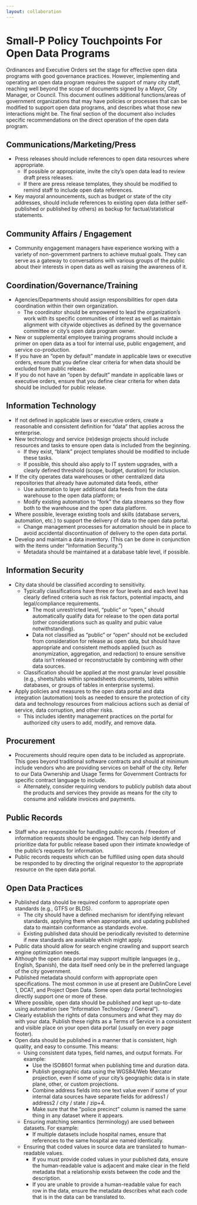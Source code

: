 ```yaml
---
layout: collaboration
---
```


# Small-P Policy Touchpoints For Open Data Programs
Ordinances and Executive Orders set the stage for effective open data programs with good governance practices. However, implementing and operating an open data program requires the support of many city staff, reaching well beyond the scope of documents signed by a Mayor, City Manager, or Council. This document outlines additional functions/areas of government organizations that may have policies or processes that can be modified to support open data programs, and describes what those new interactions might be. The final section of the document also includes specific recommendations on the direct operation of the open data program.

## Communications/Marketing/Press

* Press releases should include references to open data resources where appropriate.
  * If possible or appropriate, invite the city’s open data lead to review draft press releases.
  * If there are press release templates, they should be modified to remind staff to include open data references.
* Key mayoral announcements, such as budget or state of the city addresses, should include references to existing open data (either self-published or published by others) as backup for factual/statistical statements.

## Community Affairs / Engagement

* Community engagement managers have experience working with a variety of non-government partners to achieve mutual goals. They can serve as a gateway to conversations with various groups of the public about their interests in open data as well as raising the awareness of it.

## Coordination/Governance/Training

* Agencies/Departments should assign responsibilities for open data coordination within their own organization.
  * The coordinator should be empowered to lead the organization’s work with its specific communities of interest as well as maintain alignment with citywide objectives as defined by the governance committee or city’s open data program owner.
* New or supplemental employee training programs should include a primer on open data as a tool for internal use, public engagement, and service co-production.
* If you have an “open by default” mandate in applicable laws or executive orders, ensure that you define clear criteria for when data should be excluded from public release.
* If you do not have an “open by default” mandate in applicable laws or executive orders, ensure that you define clear criteria for when data should be included for public release.

## Information Technology

* If not defined in applicable laws or executive orders, create a reasonable and consistent definition for “data” that applies across the enterprise.
* New technology and service (re)design projects should include resources and tasks to ensure open data is included from the beginning.
  * If they exist, “blank” project templates should be modified to include these tasks.
  * If possible, this should also apply to IT system upgrades, with a clearly defined threshold (scope, budget, duration) for inclusion.
* If the city operates data warehouses or other centralized data repositories that already have automated data feeds, either
  * Use automation to layer additional data feeds from the data warehouse to the open data platform; or
  * Modify existing automation to “fork” the data streams so they flow both to the warehouse and the open data platform.
* Where possible, leverage existing tools and skills (database servers, automation, etc.) to support the delivery of data to the open data portal.
  * Change management processes for automation should be in place to avoid accidental discontinuation of delivery to the open data portal.
* Develop and maintain a data inventory. (This can be done in conjunction with the items under “Information Security.”)
  * Metadata should be maintained at a database table level, if possible.

## Information Security

* City data should be classified according to sensitivity.
  * Typically classifications have three or four levels and each level has clearly defined criteria such as risk factors, potential impacts, and legal/compliance requirements.
    * The most unrestricted level, “public” or “open,” should automatically qualify data for release to the open data portal (other considerations such as quality and pubic value notwithstanding).
    * Data not classified as “public” or “open” should not be excluded from consideration for release as open data, but should have appropriate and consistent methods applied (such as anonymization, aggregation, and redaction) to ensure sensitive data isn’t released or reconstructable by combining with other data sources.
  * Classification should be applied at the most granular level possible (e.g., sheets/tabs within spreadsheets documents, tables within databases, or groups of tables in enterprise systems).
* Apply policies and measures to the open data portal and data integration (automation) tools as needed to ensure the protection of city data and technology resources from malicious actions such as denial of service, data corruption, and other risks.
  * This includes identity management practices on the portal for authorized city users to add, modify, and remove data.

## Procurement

* Procurements should require open data to be included as appropriate. This goes beyond traditional software contracts and should at minimum include vendors who are providing services on behalf of the city. Refer to our Data Ownership and Usage Terms for Government Contracts for specific contract language to include.
  * Alternately, consider requiring vendors to publicly publish data about the products and services they provide as means for the city to consume and validate invoices and payments.

## Public Records

* Staff who are responsible for handling public records / freedom of information requests should be engaged. They can help identify and prioritize data for public release based upon their intimate knowledge of the public’s requests for information.
* Public records requests which can be fulfilled using open data should be responded to by directing the original requestor to the appropriate resource on the open data portal.

## Open Data Practices

* Published data should be required conform to appropriate open standards (e.g., GTFS or BLDS).
  * The city should have a defined mechanism for identifying relevant standards, applying them when appropriate, and updating published data to maintain conformance as standards evolve.
  * Existing published data should be periodically revisited to determine if new standards are available which might apply.
* Public data should allow for search engine crawling and support search engine optimization needs.
* Although the open data portal may support multiple languages (e.g., English, Spanish), the data itself need only be in the preferred language of the city government.
* Published metadata should conform with appropriate open specifications. The most common in use at present are DublinCore Level 1, DCAT, and Project Open Data. Some open data portal technologies directly support one or more of these.
* Where possible, open data should be published and kept up-to-date using automation (see “Information Technology / General”).
* Clearly establish the rights of data consumers and what they may do with your data. Publish these rights as a Terms of Service in a consistent and visible place on your open data portal (usually on every page footer).
* Open data should be published in a manner that is consistent, high quality, and easy to consume. This means:
  * Using consistent data types, field names, and output formats. For example:
    * Use the ISO8601 format when publishing time and duration data. 
    * Publish geographic data using the WGS84/Web Mercator projection, even if some of your city’s geographic data is in state plane, other, or custom projections. 
    * Combine address fields into one text value even if some of your internal data sources have separate fields for address1 / address2 / city / state / zip+4.
    * Make sure that the “police precinct” column is named the same thing in any dataset where it appears.
  * Ensuring matching semantics (terminology) are used between datasets. For example:
    * If multiple datasets include hospital names, ensure that references to the same hospital are named identically.
  * Ensuring that coded values in source data are translated to human-readable values.
    * If you must provide coded values in your published data, ensure the human-readable value is adjacent and make clear in the field metadata that a relationship exists between the code and the description.
    * If you are unable to provide a human-readable value for each row in the data, ensure the metadata describes what each code that is in the data can be translated to.
